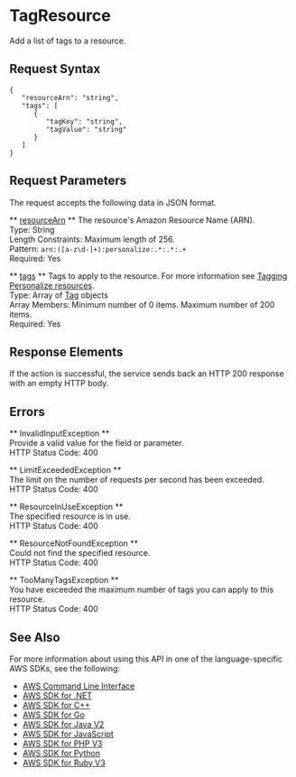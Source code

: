 # TagResource<a name="API_TagResource"></a>

Add a list of tags to a resource\.

## Request Syntax<a name="API_TagResource_RequestSyntax"></a>

```
{
   "resourceArn": "string",
   "tags": [ 
      { 
         "tagKey": "string",
         "tagValue": "string"
      }
   ]
}
```

## Request Parameters<a name="API_TagResource_RequestParameters"></a>

The request accepts the following data in JSON format\.

 ** [resourceArn](#API_TagResource_RequestSyntax) **   <a name="personalize-TagResource-request-resourceArn"></a>
The resource's Amazon Resource Name \(ARN\)\.  
Type: String  
Length Constraints: Maximum length of 256\.  
Pattern: `arn:([a-z\d-]+):personalize:.*:.*:.+`   
Required: Yes

 ** [tags](#API_TagResource_RequestSyntax) **   <a name="personalize-TagResource-request-tags"></a>
Tags to apply to the resource\. For more information see [Tagging Personalize resources](https://docs.aws.amazon.com/personalize/latest/dev/tagging-resources.html)\.  
Type: Array of [Tag](API_Tag.md) objects  
Array Members: Minimum number of 0 items\. Maximum number of 200 items\.  
Required: Yes

## Response Elements<a name="API_TagResource_ResponseElements"></a>

If the action is successful, the service sends back an HTTP 200 response with an empty HTTP body\.

## Errors<a name="API_TagResource_Errors"></a>

 ** InvalidInputException **   
Provide a valid value for the field or parameter\.  
HTTP Status Code: 400

 ** LimitExceededException **   
The limit on the number of requests per second has been exceeded\.  
HTTP Status Code: 400

 ** ResourceInUseException **   
The specified resource is in use\.  
HTTP Status Code: 400

 ** ResourceNotFoundException **   
Could not find the specified resource\.  
HTTP Status Code: 400

 ** TooManyTagsException **   
You have exceeded the maximum number of tags you can apply to this resource\.   
HTTP Status Code: 400

## See Also<a name="API_TagResource_SeeAlso"></a>

For more information about using this API in one of the language\-specific AWS SDKs, see the following:
+  [AWS Command Line Interface](https://docs.aws.amazon.com/goto/aws-cli/personalize-2018-05-22/TagResource) 
+  [AWS SDK for \.NET](https://docs.aws.amazon.com/goto/DotNetSDKV3/personalize-2018-05-22/TagResource) 
+  [AWS SDK for C\+\+](https://docs.aws.amazon.com/goto/SdkForCpp/personalize-2018-05-22/TagResource) 
+  [AWS SDK for Go](https://docs.aws.amazon.com/goto/SdkForGoV1/personalize-2018-05-22/TagResource) 
+  [AWS SDK for Java V2](https://docs.aws.amazon.com/goto/SdkForJavaV2/personalize-2018-05-22/TagResource) 
+  [AWS SDK for JavaScript](https://docs.aws.amazon.com/goto/AWSJavaScriptSDK/personalize-2018-05-22/TagResource) 
+  [AWS SDK for PHP V3](https://docs.aws.amazon.com/goto/SdkForPHPV3/personalize-2018-05-22/TagResource) 
+  [AWS SDK for Python](https://docs.aws.amazon.com/goto/boto3/personalize-2018-05-22/TagResource) 
+  [AWS SDK for Ruby V3](https://docs.aws.amazon.com/goto/SdkForRubyV3/personalize-2018-05-22/TagResource) 
